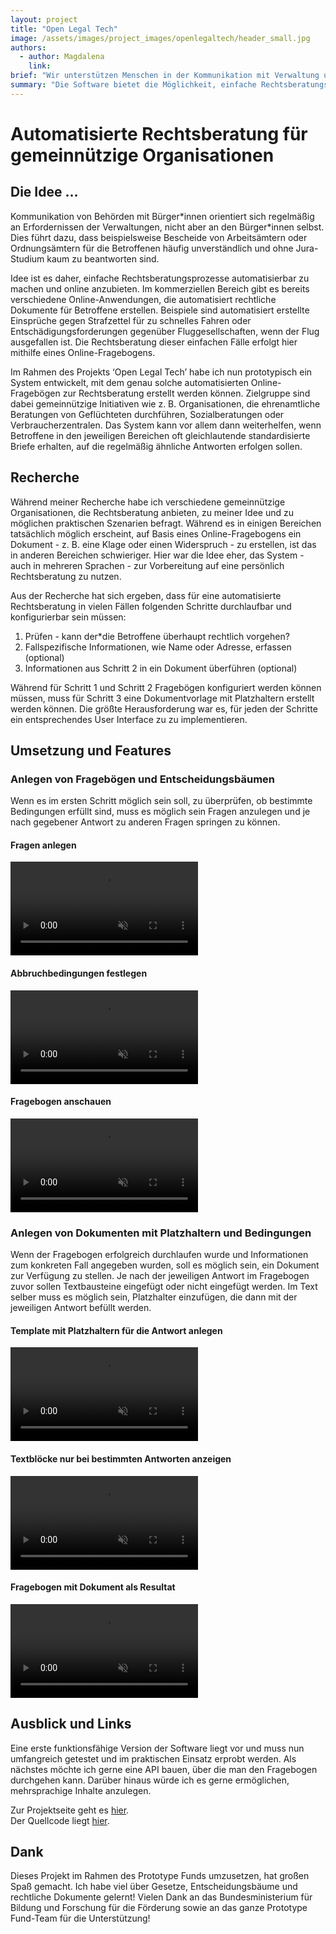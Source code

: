 ```yaml
---
layout: project
title: "Open Legal Tech"
image: /assets/images/project_images/openlegaltech/header_small.jpg
authors:
  - author: Magdalena
    link:
brief: "Wir unterstützen Menschen in der Kommunikation mit Verwaltung und Behörden."
summary: "Die Software bietet die Möglichkeit, einfache Rechtsberatungsprozesse automatisierbar zu machen und online anzubieten."
---
```


# Automatisierte Rechtsberatung für gemeinnützige Organisationen

## Die Idee …

Kommunikation von Behörden mit Bürger\*innen orientiert sich regelmäßig an Erfordernissen der Verwaltungen, nicht aber an den Bürger\*innen selbst. Dies führt dazu, dass beispielsweise Bescheide von Arbeitsämtern oder Ordnungsämtern für die Betroffenen häufig unverständlich und ohne Jura-Studium kaum zu beantworten sind.

Idee ist es daher, einfache Rechtsberatungsprozesse automatisierbar zu machen und online anzubieten. Im kommerziellen Bereich gibt es bereits verschiedene Online-Anwendungen, die automatisiert rechtliche Dokumente für Betroffene erstellen. Beispiele sind automatisiert erstellte Einsprüche gegen Strafzettel für zu schnelles Fahren oder Entschädigungsforderungen gegenüber Fluggesellschaften, wenn der Flug ausgefallen ist. Die Rechtsberatung dieser einfachen Fälle erfolgt hier mithilfe eines Online-Fragebogens.

Im Rahmen des Projekts ‘Open Legal Tech’ habe ich nun prototypisch ein System entwickelt, mit dem genau solche automatisierten Online-Fragebögen zur Rechtsberatung erstellt werden können. Zielgruppe sind dabei gemeinnützige Initiativen wie z. B. Organisationen, die ehrenamtliche Beratungen von Geflüchteten durchführen, Sozialberatungen oder Verbraucherzentralen. Das System kann vor allem dann weiterhelfen, wenn Betroffene in den jeweiligen Bereichen oft gleichlautende standardisierte Briefe erhalten, auf die regelmäßig ähnliche Antworten erfolgen sollen.

## Recherche

Während meiner Recherche habe ich verschiedene gemeinnützige Organisationen, die Rechtsberatung anbieten, zu meiner Idee und zu möglichen praktischen Szenarien befragt. Während es in einigen Bereichen tatsächlich möglich erscheint, auf Basis eines Online-Fragebogens ein Dokument - z. B. eine Klage oder einen Widerspruch - zu erstellen, ist das in anderen Bereichen schwieriger. Hier war die Idee eher, das System - auch in mehreren Sprachen - zur Vorbereitung auf eine persönlich Rechtsberatung zu nutzen.

Aus der Recherche hat sich ergeben, dass für eine automatisierte Rechtsberatung in vielen Fällen folgenden Schritte durchlaufbar und konfigurierbar sein müssen:

1. Prüfen - kann der\*die Betroffene überhaupt rechtlich vorgehen?
2. Fallspezifische Informationen, wie Name oder Adresse, erfassen (optional)
3. Informationen aus Schritt 2 in ein Dokument überführen (optional)

Während für Schritt 1 und Schritt 2 Fragebögen konfiguriert werden können müssen, muss für Schritt 3 eine Dokumentvorlage mit Platzhaltern erstellt werden können. Die größte Herausforderung war es, für jeden der Schritte ein entsprechendes User Interface zu zu implementieren.

## Umsetzung und Features

### Anlegen von Fragebögen und Entscheidungsbäumen

Wenn es im ersten Schritt möglich sein soll, zu überprüfen, ob bestimmte Bedingungen erfüllt sind, muss es möglich sein Fragen anzulegen und je nach gegebener Antwort zu anderen Fragen springen zu können.

#### Fragen anlegen
<video autoplay loop muted playsinline>
  <source src="/assets/images/project_images/openlegaltech/create_questions.mp4" type="video/mp4">
</video>

#### Abbruchbedingungen festlegen
<video autoplay loop muted playsinline>
  <source src="/assets/images/project_images/openlegaltech/create_conditions.mp4" type="video/mp4">
</video>

#### Fragebogen anschauen
<video autoplay loop muted playsinline>
  <source src="/assets/images/project_images/openlegaltech/preview.mp4" type="video/mp4">
</video>

### Anlegen von Dokumenten mit Platzhaltern und Bedingungen

Wenn der Fragebogen erfolgreich durchlaufen wurde und Informationen zum konkreten Fall angegeben wurden, soll es möglich sein, ein Dokument zur Verfügung zu stellen. Je nach der jeweiligen Antwort im Fragebogen zuvor sollen Textbausteine eingefügt oder nicht eingefügt werden. Im Text selber muss es möglich sein, Platzhalter einzufügen, die dann mit der jeweiligen Antwort befüllt werden.

#### Template mit Platzhaltern für die Antwort anlegen
<video autoplay loop muted playsinline>
  <source src="/assets/images/project_images/openlegaltech/add_platzhalter.mp4" type="video/mp4">
</video>

#### Textblöcke nur bei bestimmten Antworten anzeigen
<video autoplay loop muted playsinline>
  <source src="/assets/images/project_images/openlegaltech/add_text_block_conditions.mp4" type="video/mp4">
</video>

#### Fragebogen mit Dokument als Resultat
<video autoplay loop muted playsinline>
  <source src="/assets/images/project_images/openlegaltech/preview_with_document.mp4" type="video/mp4">
</video>

## Ausblick und Links

Eine erste funktionsfähige Version der Software liegt vor und muss nun umfangreich getestet und im praktischen Einsatz erprobt werden. Als nächstes möchte ich gerne eine API bauen, über die man den Fragebogen durchgehen kann. Darüber hinaus würde ich es gerne ermöglichen, mehrsprachige Inhalte anzulegen.

Zur Projektseite geht es [hier](https://openlegaltech.github.io/).  
Der Quellcode liegt [hier](https://github.com/OpenLegalTech/django-legal-advice-builder).

## Dank

Dieses Projekt im Rahmen des Prototype Funds umzusetzen, hat großen Spaß gemacht. Ich habe viel über Gesetze, Entscheidungsbäume und rechtliche Dokumente gelernt!
Vielen Dank an das Bundesministerium für Bildung und Forschung für die Förderung sowie an das ganze Prototype Fund-Team für die Unterstützung!
